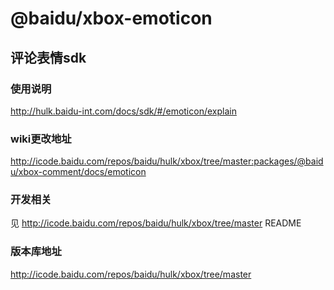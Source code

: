 # @baidu/xbox-emoticon

## 评论表情sdk

### 使用说明
http://hulk.baidu-int.com/docs/sdk/#/emoticon/explain

### wiki更改地址
http://icode.baidu.com/repos/baidu/hulk/xbox/tree/master:packages/@baidu/xbox-comment/docs/emoticon

### 开发相关
见 http://icode.baidu.com/repos/baidu/hulk/xbox/tree/master README

### 版本库地址
http://icode.baidu.com/repos/baidu/hulk/xbox/tree/master